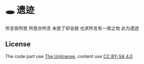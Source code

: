 # 🕳️ 遗迹

所言皆所思
所思亦所言
未尝了却全貌
也求所言有一席之地
此为遗迹

## License

The code part use [The Unlicense](https://choosealicense.com/licenses/unlicense/), content use [CC BY-SA 4.0](https://creativecommons.org/licenses/by-sa/4.0/deed.en)